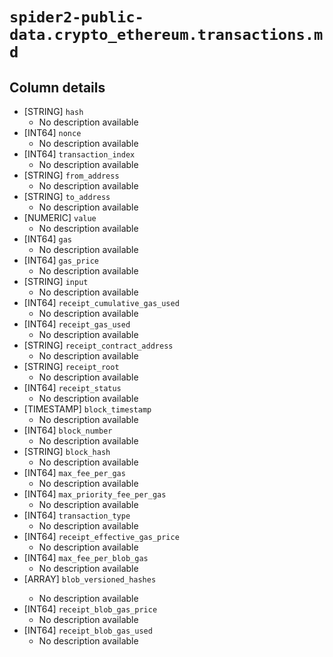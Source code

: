 # `spider2-public-data.crypto_ethereum.transactions.md`

## Column details

* [STRING]    `hash`
  - No description available
* [INT64]    `nonce`
  - No description available
* [INT64]    `transaction_index`
  - No description available
* [STRING]    `from_address`
  - No description available
* [STRING]    `to_address`
  - No description available
* [NUMERIC]    `value`
  - No description available
* [INT64]    `gas`
  - No description available
* [INT64]    `gas_price`
  - No description available
* [STRING]    `input`
  - No description available
* [INT64]    `receipt_cumulative_gas_used`
  - No description available
* [INT64]    `receipt_gas_used`
  - No description available
* [STRING]    `receipt_contract_address`
  - No description available
* [STRING]    `receipt_root`
  - No description available
* [INT64]    `receipt_status`
  - No description available
* [TIMESTAMP]    `block_timestamp`
  - No description available
* [INT64]    `block_number`
  - No description available
* [STRING]    `block_hash`
  - No description available
* [INT64]    `max_fee_per_gas`
  - No description available
* [INT64]    `max_priority_fee_per_gas`
  - No description available
* [INT64]    `transaction_type`
  - No description available
* [INT64]    `receipt_effective_gas_price`
  - No description available
* [INT64]    `max_fee_per_blob_gas`
  - No description available
* [ARRAY<STRING>]    `blob_versioned_hashes`
  - No description available
* [INT64]    `receipt_blob_gas_price`
  - No description available
* [INT64]    `receipt_blob_gas_used`
  - No description available

